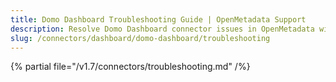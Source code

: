 ```yaml
---
title: Domo Dashboard Troubleshooting Guide | OpenMetadata Support
description: Resolve Domo Dashboard connector issues in OpenMetadata with expert troubleshooting guides, common error fixes, and step-by-step solutions.
slug: /connectors/dashboard/domo-dashboard/troubleshooting
---
```


{% partial file="/v1.7/connectors/troubleshooting.md" /%}

